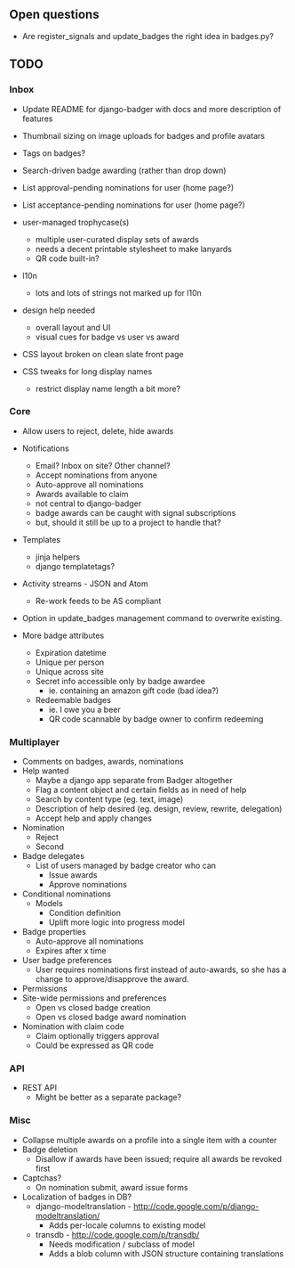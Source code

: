 ## Open questions

* Are register_signals and update_badges the right idea in badges.py?

## TODO

### Inbox

* Update README for django-badger with docs and more description of features
* Thumbnail sizing on image uploads for badges and profile avatars
* Tags on badges?
* Search-driven badge awarding (rather than drop down)
* List approval-pending nominations for user (home page?)
* List acceptance-pending nominations for user (home page?)

* user-managed trophycase(s)
    * multiple user-curated display sets of awards
    * needs a decent printable stylesheet to make lanyards
    * QR code built-in?

* l10n
    * lots and lots of strings not marked up for l10n

* design help needed
    * overall layout and UI
    * visual cues for badge vs user vs award

* CSS layout broken on clean slate front page
* CSS tweaks for long display names
    * restrict display name length a bit more?

### Core

* Allow users to reject, delete, hide awards
* Notifications
    * Email? Inbox on site? Other channel?
    * Accept nominations from anyone
    * Auto-approve all nominations
    * Awards available to claim
    * not central to django-badger
    * badge awards can be caught with signal subscriptions
    * but, should it still be up to a project to handle that?
* Templates
    * jinja helpers
    * django templatetags?
* Activity streams - JSON and Atom
    * Re-work feeds to be AS compliant
* Option in update_badges management command to overwrite existing.

* More badge attributes
    * Expiration datetime
    * Unique per person
    * Unique across site
    * Secret info accessible only by badge awardee
        * ie. containing an amazon gift code (bad idea?)
    * Redeemable badges
        * ie. I owe you a beer
        * QR code scannable by badge owner to confirm redeeming

### Multiplayer

* Comments on badges, awards, nominations
* Help wanted
    * Maybe a django app separate from Badger altogether
    * Flag a content object and certain fields as in need of help
    * Search by content type (eg. text, image)
    * Description of help desired (eg. design, review, rewrite, delegation)
    * Accept help and apply changes
* Nomination
    * Reject
    * Second
* Badge delegates
    * List of users managed by badge creator who can
        * Issue awards
        * Approve nominations
* Conditional nominations
    * Models
        * Condition definition
        * Uplift more logic into progress model
* Badge properties
    * Auto-approve all nominations
    * Expires after x time
* User badge preferences
    * User requires nominations first instead of auto-awards, so she has a
      change to approve/disapprove the award.
* Permissions
* Site-wide permissions and preferences
    * Open vs closed badge creation
    * Open vs closed badge award nomination
* Nomination with claim code
    * Claim optionally triggers approval
    * Could be expressed as QR code

### API

* REST API
    * Might be better as a separate package?

### Misc

* Collapse multiple awards on a profile into a single item with a counter
* Badge deletion
    * Disallow if awards have been issued; require all awards be revoked first
* Captchas?
    * On nomination submit, award issue forms
* Localization of badges in DB?
    * django-modeltranslation - http://code.google.com/p/django-modeltranslation/
        * Adds per-locale columns to existing model
    * transdb - http://code.google.com/p/transdb/
        * Needs modification / subclass of model
        * Adds a blob column with JSON structure containing translations
